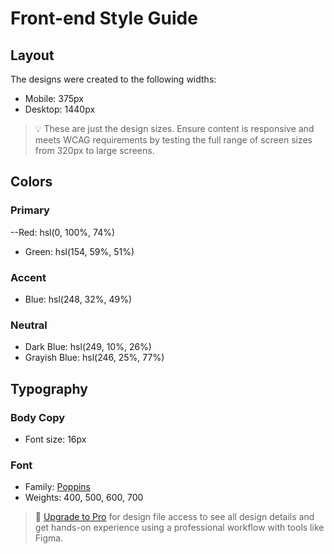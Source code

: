 # Front-end Style Guide

## Layout

The designs were created to the following widths:

- Mobile: 375px
- Desktop: 1440px

> 💡 These are just the design sizes. Ensure content is responsive and meets WCAG requirements by testing the full range of screen sizes from 320px to large screens.

## Colors

### Primary

--Red: hsl(0, 100%, 74%) 
- Green: hsl(154, 59%, 51%)

### Accent

- Blue: hsl(248, 32%, 49%)

### Neutral

- Dark Blue: hsl(249, 10%, 26%) 
- Grayish Blue: hsl(246, 25%, 77%)

## Typography

### Body Copy

- Font size: 16px

### Font

- Family: [Poppins](https://fonts.google.com/specimen/Poppins)
- Weights: 400, 500, 600, 700

> 💎 [Upgrade to Pro](https://www.frontendmentor.io/pro?ref=style-guide) for design file access to see all design details and get hands-on experience using a professional workflow with tools like Figma.

